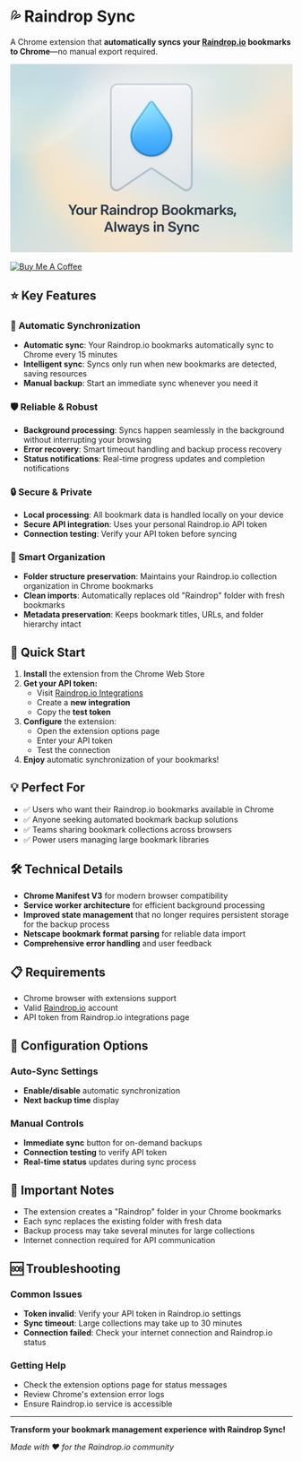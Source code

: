 # 💦 Raindrop Sync

A Chrome extension that **automatically syncs your [Raindrop.io](https://raindrop.io/) bookmarks to Chrome**—no manual export required.

![](./docs/poster.jpeg)

<a href="https://buymeacoffee.com/riiiiiiiiiina" target="_blank"><img src="https://cdn.buymeacoffee.com/buttons/v2/default-blue.png" alt="Buy Me A Coffee" style="height: 60px !important;width: 217px !important;" ></a>

## ⭐ Key Features

### 🔄 **Automatic Synchronization**

- **Automatic sync**: Your Raindrop.io bookmarks automatically sync to Chrome every 15 minutes
- **Intelligent sync**: Syncs only run when new bookmarks are detected, saving resources
- **Manual backup**: Start an immediate sync whenever you need it

### 🛡️ **Reliable & Robust**

- **Background processing**: Syncs happen seamlessly in the background without interrupting your browsing
- **Error recovery**: Smart timeout handling and backup process recovery
- **Status notifications**: Real-time progress updates and completion notifications

### 🔒 **Secure & Private**

- **Local processing**: All bookmark data is handled locally on your device
- **Secure API integration**: Uses your personal Raindrop.io API token
- **Connection testing**: Verify your API token before syncing

### 📁 **Smart Organization**

- **Folder structure preservation**: Maintains your Raindrop.io collection organization in Chrome bookmarks
- **Clean imports**: Automatically replaces old "Raindrop" folder with fresh bookmarks
- **Metadata preservation**: Keeps bookmark titles, URLs, and folder hierarchy intact

## 🚀 Quick Start

1. **Install** the extension from the Chrome Web Store
2. **Get your API token:**
   - Visit [Raindrop.io Integrations](https://app.raindrop.io/settings/integrations)
   - Create a **new integration**
   - Copy the **test token**
3. **Configure** the extension:
   - Open the extension options page
   - Enter your API token
   - Test the connection
4. **Enjoy** automatic synchronization of your bookmarks!

## 💡 Perfect For

- ✅ Users who want their Raindrop.io bookmarks available in Chrome
- ✅ Anyone seeking automated bookmark backup solutions
- ✅ Teams sharing bookmark collections across browsers
- ✅ Power users managing large bookmark libraries

## 🛠️ Technical Details

- **Chrome Manifest V3** for modern browser compatibility
- **Service worker architecture** for efficient background processing
- **Improved state management** that no longer requires persistent storage for the backup process
- **Netscape bookmark format parsing** for reliable data import
- **Comprehensive error handling** and user feedback

## 📋 Requirements

- Chrome browser with extensions support
- Valid [Raindrop.io](https://raindrop.io/) account
- API token from Raindrop.io integrations page

## 🔧 Configuration Options

### Auto-Sync Settings

- **Enable/disable** automatic synchronization
- **Next backup time** display

### Manual Controls

- **Immediate sync** button for on-demand backups
- **Connection testing** to verify API token
- **Real-time status** updates during sync process

## 🚨 Important Notes

- The extension creates a "Raindrop" folder in your Chrome bookmarks
- Each sync replaces the existing folder with fresh data
- Backup process may take several minutes for large collections
- Internet connection required for API communication

## 🆘 Troubleshooting

### Common Issues

- **Token invalid**: Verify your API token in Raindrop.io settings
- **Sync timeout**: Large collections may take up to 30 minutes
- **Connection failed**: Check your internet connection and Raindrop.io status

### Getting Help

- Check the extension options page for status messages
- Review Chrome's extension error logs
- Ensure Raindrop.io service is accessible

---

**Transform your bookmark management experience with Raindrop Sync!**

_Made with ❤️ for the Raindrop.io community_
